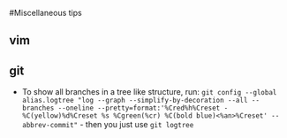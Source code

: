 #Miscellaneous tips
## vim

## git

* To show all branches in a tree like structure, run: `git config --global alias.logtree "log --graph --simplify-by-decoration --all --branches --oneline --pretty=format:'%Cred%h%Creset -%C(yellow)%d%Creset %s %Cgreen(%cr) %C(bold blue)<%an>%Creset' --abbrev-commit"` - then you just use `git logtree`